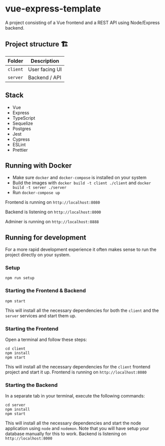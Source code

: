 # vue-express-template

A project consisting of a Vue frontend and a REST API using Node/Express backend.

## Project structure 🏗

| Folder   | Description    |
| -------- | -------------- |
| `client` | User facing UI |
| `server` | Backend / API  |

## Stack

- Vue
- Express
- TypeScript
- Sequelize
- Postgres
- Jest
- Cypress
- ESLint
- Prettier

## Running with Docker

- Make sure `docker` and `docker-compose` is installed on your system
- Build the images with `docker build -t client ./client` and `docker build -t server ./server`
- Run `docker-compose up`

Frontend is running on `http://localhost:8080`

Backend is listening on `http://localhost:8000`

Adminer is running on `http://localhost:8888`

## Running for development

For a more rapid development experience it often makes sense to run the project directly on your system.

### Setup

```
npm run setup
```

### Starting the Frontend & Backend

```
npm start
```

This will install all the necessary dependencies for both the `client` and the `server` services and start them up.

### Starting the Frontend

Open a terminal and follow these steps:

```
cd client
npm install
npm start
```

This will install all the necessary dependencies for the `client` frontend project and start it up.
Frontend is running on `http://localhost:8080`

### Starting the Backend

In a separate tab in your terminal, execute the following commands:

```
cd server
npm install
npm start
```

This will install all the necessary dependencies and start the node application using `node` and `nodemon`.
Note that you will have setup your database manually for this to work.
Backend is listening on `http://localhost:8000`
